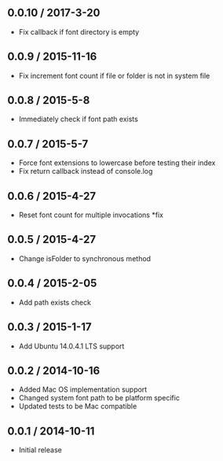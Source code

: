 ## 0.0.10 / 2017-3-20
* Fix callback if font directory is empty

## 0.0.9 / 2015-11-16
* Fix increment font count if file or folder is not in system file

## 0.0.8 / 2015-5-8
* Immediately check if font path exists

## 0.0.7 / 2015-5-7
* Force font extensions to lowercase before testing their index
* Fix return callback instead of console.log

## 0.0.6 / 2015-4-27
* Reset font count for multiple invocations *fix

## 0.0.5 / 2015-4-27
* Change isFolder to synchronous method

## 0.0.4 / 2015-2-05
* Add path exists check

## 0.0.3 / 2015-1-17
* Add Ubuntu 14.0.4.1 LTS support

## 0.0.2 / 2014-10-16
* Added Mac OS implementation support
* Changed system font path to be platform specific
* Updated tests to be Mac compatible

## 0.0.1 / 2014-10-11
* Initial release
